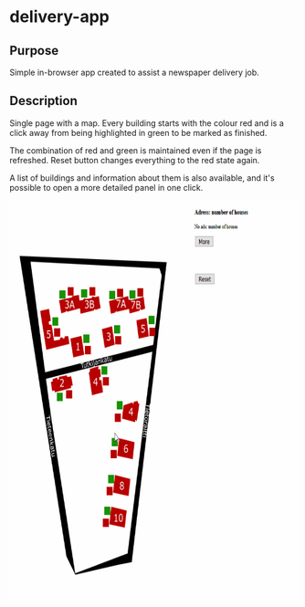 # delivery-app

## Purpose
Simple in-browser app created to assist a newspaper delivery job.

## Description
Single page with a map. Every building starts with the colour red and is a click away from being highlighted in green to be marked as finished.

The combination of red and green is maintained even if the page is refreshed. Reset button changes everything to the red state again. 

A list of buildings and information about them is also available, and it's possible to open a more detailed panel in one click.


<img src="delivery.gif" width="700" height="700" align="right">
